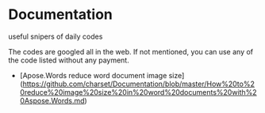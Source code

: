 # Documentation
useful snipers of daily codes

The codes are googled all in the web. If not mentioned, you can use any of the code listed without any payment.

* [Apose.Words reduce word document image size] (https://github.com/charset/Documentation/blob/master/How%20to%20reduce%20image%20size%20in%20word%20documents%20with%20Aspose.Words.md)

